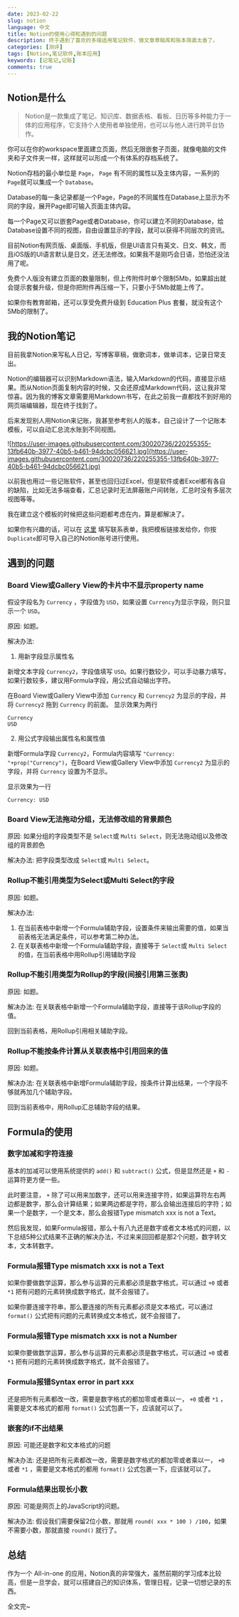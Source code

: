 ```yaml
---
date: 2023-02-22
slug: notion
language: 中文
title: Notion的使用心得和遇到的问题
description: 终于遇到了喜欢的多端适用笔记软件，做文章草稿库和账本简直太香了。
categories: [测评]
tags: [Notion,笔记软件,账本应用]
keywords: [记笔记,记账]
comments: true
---
```


## Notion是什么

> Notion是一款集成了笔记、知识库、数据表格、看板、日历等多种能力于一体的应用程序，它支持个人使用者单独使用，也可以与他人进行跨平台协作。

你可以在你的workspace里面建立页面，然后无限嵌套子页面，就像电脑的文件夹和子文件夹一样，这样就可以形成一个有体系的存档系统了。

Notion存档的最小单位是 `Page`， `Page` 有不同的属性以及主体内容，一系列的 `Page`就可以集成一个 `Database`。

Database的每一条记录都是一个Page，Page的不同属性在Database上显示为不同的字段，展开Page即可输入页面主体内容。

每一个Page又可以嵌套Page或者Database，你可以建立不同的Database，给Database设置不同的视图，自由设置显示的字段，就可以获得不同层次的资讯。

目前Notion有网页版、桌面版、手机版，但是UI语言只有英文、日文、韩文，而且iOS版的UI语言默认是日文，还无法修改。如果我不是刚巧会日语，恐怕还没法用了呢。

免费个人版没有建立页面的数量限制，但上传附件时单个限制5Mb，如果超出就会提示套餐升级，但是你把附件再压缩一下，只要小于5Mb就能上传了。

如果你有教育邮箱，还可以享受免费升级到 Education Plus 套餐，就没有这个5Mb的限制了。

## 我的Notion笔记

目前我拿Notion来写私人日记，写博客草稿，做歌词本，做单词本，记录日常支出。

Notion的编辑器可以识别Markdown语法，输入Markdown的代码，直接显示结果。而从Notion页面复制内容的时候，又会还原成Markdown代码，这让我非常惊喜。因为我的博客文章需要用Markdown书写，在此之前我一直都找不到好用的网页端编辑器，现在终于找到了。

后来发现别人用Notion来记账，我甚至参考别人的版本，自己设计了一个记账本模板，可以自动汇总流水账到不同视图。

![https://user-images.githubusercontent.com/30020736/220255355-13fb640b-3977-40b5-b461-94dcbc056621.jpg](https://user-images.githubusercontent.com/30020736/220255355-13fb640b-3977-40b5-b461-94dcbc056621.jpg)

以前我也用过一些记账软件，甚至也回归过Excel，但是软件或者Excel都有各自的缺陷，比如无法多端查看，汇总记录时无法屏蔽账户间转账，汇总时没有多层次视图等等。

我在建立这个模板的时候把这些问题都考虑在内，算是都解决了。

如果你有兴趣的话，可以在 [这里](https://wj.qq.com/s2/11595164/f8f2/) 填写联系表单，我把模板链接发给你，你按 `Duplicate`即可导入自己的Notion账号进行使用。

## 遇到的问题

### Board View或Gallery View的卡片中不显示property name

假设字段名为 `Currency` ，字段值为 `USD`，如果设置 `Currency`为显示字段，则只显示一个 `USD`。

原因: 如题。

解决办法:

1. 用新字段显示属性名

新增文本字段 `Currency2`，字段值填写 `USD`。如果行数较少，可以手动暴力填写，如果行数较多，建议用Formula字段，用公式自动输出字符。

在Board View或Gallery View中添加 `Currency` 和 `Currency2` 为显示的字段，并将 `Currency2` 拖到 `Currency` 的前面。
显示效果为两行

```
Currency
USD
```

2. 用公式字段输出属性名和属性值

新增Formula字段 `Currency2`，Formula内容填写 `"Currency: "+prop("Currency")`，在Board View或Gallery View中添加 `Currency2` 为显示的字段，并将 `Currency` 设置为不显示。

显示效果为一行

```
Currency: USD
```

### Board View无法拖动分组，无法修改组的背景颜色

原因: 如果分组的字段类型不是 `Select`或 `Multi Select`，则无法拖动组以及修改组的背景颜色

解决办法: 把字段类型改成 `Select`或 `Multi Select`。

### Rollup不能引用类型为Select或Multi Select的字段

原因: 如题。

解决办法:

1. 在当前表格中新增一个Formula辅助字段，设置条件来输出需要的值，如果当前表格无法满足条件，可以参考第二种办法。
2. 在关联表格中新增一个Formula辅助字段，直接等于 `Select`或 `Multi Select`的值，在当前表格中用Rollup引用辅助字段

### Rollup不能引用类型为Rollup的字段(间接引用第三张表)

原因: 如题。

解决办法: 在关联表格中新增一个Formula辅助字段，直接等于该Rollup字段的值。

回到当前表格，用Rollup引用相关辅助字段。

### Rollup不能按条件计算从关联表格中引用回来的值

原因: 如题。

解决办法: 在关联表格中新增Formula辅助字段，按条件计算出结果，一个字段不够就再加几个辅助字段。

回到当前表格中，用Rollup汇总辅助字段的结果。

## Formula的使用

### 数字加减和字符连接

基本的加减可以使用系统提供的 `add()` 和 `subtract()` 公式，但是显然还是 `+` 和 `-` 运算符更方便一些。

此时要注意， `+` 除了可以用来加数字，还可以用来连接字符，如果运算符左右两边都是数字，那么会计算结果；如果两边都是字符，那么会输出连接后的字符；如果一个是数字，一个是文本，那么会报错Type mismatch xxx is not a Text。

然后我发现，如果Formula报错，那么十有八九还是数字或者文本格式的问题，以下总结5种公式结果不正确的解决办法，不过来来回回都是那2个问题，数字转文本，文本转数字。

### Formula报错Type mismatch xxx is not a Text

如果你要做数学运算，那么参与运算的元素都必须是数字格式，可以通过  `+0` 或者 `*1` 把有问题的元素转换成数字格式，就不会报错了。

如果你要连接字符串，那么要连接的所有元素都必须是文本格式，可以通过 `format()` 公式把有问题的元素转换成文本格式，就不会报错了。

### Formula报错Type mismatch xxx is not a Number

如果你要做数学运算，那么参与运算的元素都必须是数字格式，可以通过  `+0` 或者 `*1` 把有问题的元素转换成数字格式，就不会报错了。

### Formula报错Syntax error in part xxx

还是把所有元素都改一改，需要是数字格式的都加零或者乘以一， `+0` 或者 `*1` ，需要是文本格式的都用 `format()` 公式包裹一下，应该就可以了。

### 嵌套的if不出结果

原因: 可能还是数字和文本格式的问题

解决办法: 还是把所有元素都改一改，需要是数字格式的都加零或者乘以一， `+0` 或者 `*1` ，需要是文本格式的都用 `format()` 公式包裹一下，应该就可以了。

### Formula结果出现长小数

原因: 可能是网页上的JavaScript的问题。

解决办法: 假设我们需要保留2位小数，那就用 `round( xxx * 100 ) /100`，如果不需要小数，那就直接 `round()` 就行了。

## 总结

作为一个 All-in-one 的应用，Notion真的非常强大，虽然前期的学习成本比较高，但是一旦学会，就可以搭建自己的知识体系，管理日程，记录一切想记录的东西。

全文完~
